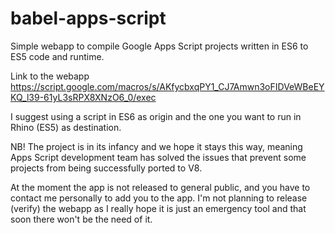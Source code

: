 # babel-apps-script
Simple webapp to compile Google Apps Script projects written in ES6 to ES5 code and runtime.


Link to the webapp https://script.google.com/macros/s/AKfycbxqPY1_CJ7Amwn3oFIDVeWBeEYKQ_l39-61yL3sRPX8XNzO6_0/exec

I suggest using a script in ES6 as origin and the one you want to run in Rhino (ES5) as destination.

NB! The project is in its infancy and we hope it stays this way, meaning Apps Script development team has solved the issues that prevent some projects from being successfully ported to V8.

At the moment the app is not released to general public, and you have to contact me personally to add you to the app.
I'm not planning to release (verify) the webapp as I really hope it is just an emergency tool and that soon there won't be the need of it.


